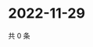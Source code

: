 # 2022-11-29

共 0 条

<!-- BEGIN WEIBO -->
<!-- 最后更新时间 Tue Nov 29 2022 03:12:16 GMT+0800 (China Standard Time) -->

<!-- END WEIBO -->
